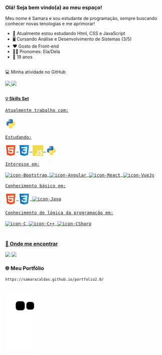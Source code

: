 ### Olá! Seja bem vindo(a) ao meu espaço!

Meu nome é Samara e sou estudante de programação, sempre buscando conhecer novas tenologias e me aprimorar!

- 📖 Atualmente estou estudando Html, CSS e JavaScript
- :desktop_computer: Cursando Análise e Desenvolvimento de Sistemas (3/5)
- ❤️ Gosto de Front-end 
- 👩‍🎓 Pronomes: Ela/Dela
- 🎂 19 anos 


##

:computer: Minha atividade no GitHub

<div>
  <a href="https://github.com/samaracaldas">
  <img height="180em" src="https://github-readme-stats.vercel.app/api?username=samaracaldas&show_icons=true&theme=dracula&include_all_commits=true&count_private=true"/>
  <img height="180em" src="https://github-readme-stats.vercel.app/api/top-langs/?username=samaracaldas&layout=compact&langs_count=16&theme=dracula"/>
</div>    
  
##
  
#### 💡 Skills Set
  
<div style="display: inline_block">
  <kbd align="center" background-color="coral">
    <kbd>Atualmente trabalho com:</kbd>
    <br />
    <br />
     <img align="center" alt="icon-Python" height="35" src="https://raw.githubusercontent.com/devicons/devicon/master/icons/python/python-original.svg"/>
<br />
<br /> 
</kbd>
  
  
<kbd align="center" color="black">
<kbd>Estudando:</kbd>
 <br />
 <br /> 
  <img align="center" alt="icon-HTML" height="35" src="https://raw.githubusercontent.com/devicons/devicon/master/icons/html5/html5-original.svg">
  <img align="center" alt="icon-CSS" height="35" src="https://raw.githubusercontent.com/devicons/devicon/master/icons/css3/css3-original.svg">
  <img align="center" alt="icon-Js" height="35" src="https://raw.githubusercontent.com/devicons/devicon/master/icons/javascript/javascript-plain.svg">
  <img align="center" alt="icon-Python" height="35" src="https://raw.githubusercontent.com/devicons/devicon/master/icons/python/python-original.svg">
<br />
<br />
</kbd>   
  
<kbd align="center">
<kbd>Interesse em:</kbd>
 <br />
 <br />  
  <img align="center" alt="icon-Bootstrap" height="35" src="https://cdn.jsdelivr.net/gh/devicons/devicon/icons/bootstrap/bootstrap-original.svg"/>
  <img align="center" alt="icon-Angular" height="35" src="https://cdn.jsdelivr.net/gh/devicons/devicon/icons/angularjs/angularjs-original.svg"/>
  <img align="center" alt="icon-React" height="35" src="https://cdn.jsdelivr.net/gh/devicons/devicon/icons/react/react-original.svg"/>
  <img align="center" alt="icon-VueJs" height="35" src="https://cdn.jsdelivr.net/gh/devicons/devicon/icons/vuejs/vuejs-original.svg"/>
<br />
<br />
</kbd>  
  
  
<kbd align="center" color="black">
<kbd>Conhecimento básico em:</kbd>
 <br />
 <br />   
  <img align="center" alt="icon-HTML" height="35" src="https://raw.githubusercontent.com/devicons/devicon/master/icons/html5/html5-original.svg">
  <img align="center" alt="icon-CSS" height="35" src="https://raw.githubusercontent.com/devicons/devicon/master/icons/css3/css3-original.svg">
  <img align="center" alt="icon-Java" height="35" src="https://cdn.jsdelivr.net/gh/devicons/devicon/icons/java/java-original.svg" />
<br />
<br /> 
</kbd>  
  
<kbd align="center" background-color="coral">
  <kbd>Conhecimento de lógica da programação em:</kbd>
  <br />
  <br />
   <img align="center" alt="icon-C" height="35" src="https://cdn.jsdelivr.net/gh/devicons/devicon/icons/c/c-plain.svg" />
   <img align="center" alt="icon-C++" height="35" src="https://cdn.jsdelivr.net/gh/devicons/devicon/icons/cplusplus/cplusplus-plain.svg" />
   <img align="center" alt="icon-CSharp" height="35" src="https://cdn.jsdelivr.net/gh/devicons/devicon/icons/csharp/csharp-plain.svg"/>
<br />
<br /> 
</kbd>
  
  
 
  
##  
  
### 💬 Onde me encontrar  
  
<div>
  <a href="https://www.linkedin.com/in/samara-caldas-1ab88120a/" target="_blank"><img src="https://img.shields.io/badge/LinkedIn-0077B5?style=for-the-badge&logo=linkedin&logoColor=white" target="_blank"></a> 
   <a href="mailto:samaracaldass@hotmail.com"><img src=https://img.shields.io/badge/Microsoft_Outlook-0078D4?style=for-the-badge&logo=microsoft-outlook&logoColor=white" target="_blank"></a>
</div>  
     
### 🌐 Meu Portfólio
    https://samaracaldas.github.io/portfolio2.0/
     
##
 
![Snake animation](https://github.com/samaracaldas/samaracaldas/blob/output/github-contribution-grid-snake.svg)   
     
     
  
  
  
